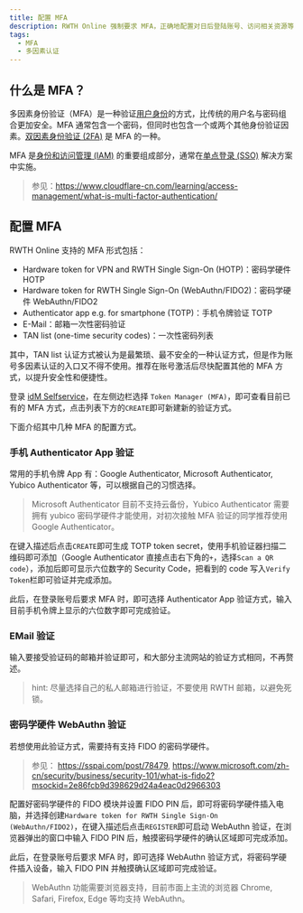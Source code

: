 ```yaml
---
title: 配置 MFA
description: RWTH Online 强制要求 MFA，正确地配置对日后登陆账号、访问相关资源等至关重要。
tags:
  - MFA
  - 多因素认证
---
```


## 什么是 MFA？

多因素身份验证（MFA）是一种验证[用户身份](https://www.cloudflare-cn.com/learning/access-management/what-is-identity/)的方式，比传统的用户名与密码组合更加安全。MFA 通常包含一个密码，但同时也包含一个或两个其他身份验证因素。[双因素身份验证 (2FA)](https://www.cloudflare-cn.com/learning/access-management/what-is-two-factor-authentication/) 是 MFA 的一种。

MFA 是[身份和访问管理 (IAM)](https://www.cloudflare-cn.com/learning/access-management/what-is-identity-and-access-management/) 的重要组成部分，通常在[单点登录 (SSO)](https://www.cloudflare-cn.com/learning/access-management/what-is-sso/) 解决方案中实施。

> 参见：https://www.cloudflare-cn.com/learning/access-management/what-is-multi-factor-authentication/

## 配置 MFA

RWTH Online 支持的 MFA 形式包括：

- Hardware token for VPN and RWTH Single Sign-On (HOTP)：密码学硬件 HOTP
- Hardware token for RWTH Single Sign-On (WebAuthn/FIDO2)：密码学硬件 WebAuthn/FIDO2
- Authenticator app e.g. for smartphone (TOTP)：手机令牌验证 TOTP
- E-Mail：邮箱一次性密码验证
- TAN list (one-time security codes)：一次性密码列表

其中，TAN list 认证方式被认为是最繁琐、最不安全的一种认证方式，但是作为账号多因素认证的入口又不得不使用。推荐在账号激活后尽快配置其他的 MFA 方式，以提升安全性和便捷性。

登录 [idM Selfservice](https://www.rwth-aachen.de/selfservice)，在左侧边栏选择 `Token Manager (MFA)`，即可查看目前已有的 MFA 方式，点击列表下方的`CREATE`即可新建新的验证方式。

下面介绍其中几种 MFA 的配置方式。

### 手机 Authenticator App 验证

常用的手机令牌 App 有：Google Authenticator, Microsoft Authenticator, Yubico Authenticator 等，可以根据自己的习惯选择。

> Microsoft Authenticator 目前不支持云备份，Yubico Authenticator 需要拥有 yubico 密码学硬件才能使用，对初次接触 MFA 验证的同学推荐使用 Google Authenticator。

在键入描述后点击`CREATE`即可生成 TOTP token secret，使用手机验证器扫描二维码即可添加（Google Authenticator 直接点击右下角的`+`，选择`Scan a QR code`），添加后即可显示六位数字的 Security Code，把看到的 code 写入`Verify Token`栏即可验证并完成添加。

此后，在登录账号后要求 MFA 时，即可选择 Authenticator App 验证方式，输入目前手机令牌上显示的六位数字即可完成验证。

### EMail 验证

输入要接受验证码的邮箱并验证即可，和大部分主流网站的验证方式相同，不再赘述。

> hint: 尽量选择自己的私人邮箱进行验证，不要使用 RWTH 邮箱，以避免死锁。

### 密码学硬件 WebAuthn 验证

若想使用此验证方式，需要持有支持 FIDO 的密码学硬件。

> 参见： https://sspai.com/post/78479, https://www.microsoft.com/zh-cn/security/business/security-101/what-is-fido2?msockid=2e86fcb9d398629d24a4eac0d2966303

配置好密码学硬件的 FIDO 模块并设置 FIDO PIN 后，即可将密码学硬件插入电脑，并选择创建`Hardware token for RWTH Single Sign-On (WebAuthn/FIDO2)`，在键入描述后点击`REGISTER`即可启动 WebAuthn 验证，在浏览器弹出的窗口中输入 FIDO PIN 后，触摸密码学硬件的确认区域即可完成添加。

此后，在登录账号后要求 MFA 时，即可选择 WebAuthn 验证方式，将密码学硬件插入设备，输入 FIDO PIN 并触摸确认区域即可完成验证。

> WebAuthn 功能需要浏览器支持，目前市面上主流的浏览器 Chrome, Safari, Firefox, Edge 等均支持 WebAuthn。